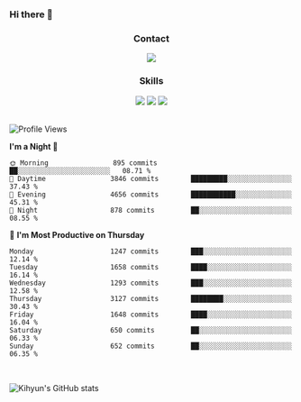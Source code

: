 ### Hi there 👋

<!--
**Key5771/Key5771** is a ✨ _special_ ✨ repository because its `README.md` (this file) appears on your GitHub profile.

Here are some ideas to get you started:

- 🔭 I’m currently working on ...
- 🌱 I’m currently learning ...
- 👯 I’m looking to collaborate on ...
- 🤔 I’m looking for help with ...
- 💬 Ask me about ...
- 📫 How to reach me: ...
- 😄 Pronouns: ...
- ⚡ Fun fact: ...
-->

<h3 align="center">Contact</h3>
<div align="center">
  <a href="mailto:ksj57715@gmail.com"><img src="https://img.shields.io/badge/Gmail-D14836?style=for-the-badge&logo=gmail&logoColor=white"/></a>
</div>

<h3 align="center">Skills</h3>
<div align="center">
  <img src="https://img.shields.io/badge/iOS-000000?style=for-the-badge&logo=ios&logoColor=white"/>
  <img src="https://img.shields.io/badge/Swift-FA7343?style=for-the-badge&logo=swift&logoColor=white"/>
  <img src="https://img.shields.io/badge/Xcode-007ACC?style=for-the-badge&logo=Xcode&logoColor=white"/>
</div>

<br>

<!--START_SECTION:waka-->
![Profile Views](http://img.shields.io/badge/Profile%20Views-0-blue)

**I'm a Night 🦉** 

```text
🌞 Morning                895 commits         ██░░░░░░░░░░░░░░░░░░░░░░░   08.71 % 
🌆 Daytime                3846 commits        █████████░░░░░░░░░░░░░░░░   37.43 % 
🌃 Evening                4656 commits        ███████████░░░░░░░░░░░░░░   45.31 % 
🌙 Night                  878 commits         ██░░░░░░░░░░░░░░░░░░░░░░░   08.55 % 
```
📅 **I'm Most Productive on Thursday** 

```text
Monday                   1247 commits        ███░░░░░░░░░░░░░░░░░░░░░░   12.14 % 
Tuesday                  1658 commits        ████░░░░░░░░░░░░░░░░░░░░░   16.14 % 
Wednesday                1293 commits        ███░░░░░░░░░░░░░░░░░░░░░░   12.58 % 
Thursday                 3127 commits        ████████░░░░░░░░░░░░░░░░░   30.43 % 
Friday                   1648 commits        ████░░░░░░░░░░░░░░░░░░░░░   16.04 % 
Saturday                 650 commits         ██░░░░░░░░░░░░░░░░░░░░░░░   06.33 % 
Sunday                   652 commits         ██░░░░░░░░░░░░░░░░░░░░░░░   06.35 % 
```



<!--END_SECTION:waka-->

<br>


![Kihyun's GitHub stats](https://github-readme-stats.vercel.app/api?username=key5771&show_icons=true&theme=radical)

